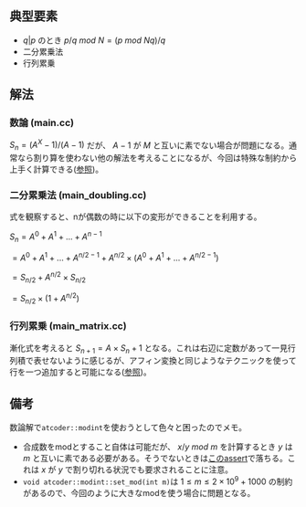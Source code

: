 ## 典型要素

* $q|p$ のとき $p/q\ mod\ N = (p\ mod\ Nq)/q$
* 二分累乗法
* 行列累乗

## 解法

### 数論 (main.cc)

$S_n = (A^X-1)/(A-1)$ だが、 $A-1$ が $M$ と互いに素でない場合が問題になる。通常なら割り算を使わない他の解法を考えることになるが、今回は特殊な制約から上手く計算できる([参照](http://techtipshoge.blogspot.com/2015/02/mod-n.html))。

### 二分累乗法 (main_doubling.cc)

式を観察すると、nが偶数の時に以下の変形ができることを利用する。

$S_n = A^0 + A^1 + ... + A^{n-1}$

$= A^0 + A^1 + ... + A^{n/2-1} + A^{n/2} \times (A^0 + A^1 + ... + A^{n/2-1})$

$= S_{n/2} + A^{n/2} \times S_{n/2}$

$= S_{n/2} \times (1 + A^{n/2})$

### 行列累乗 (main_matrix.cc)

漸化式を考えると $S_{n+1} = A \times S_n + 1$ となる。これは右辺に定数があって一見行列積で表せないように感じるが、アフィン変換と同じようなテクニックを使って行を一つ追加すると可能になる([参照](https://atcoder.jp/contests/abc293/editorial/5955))。

## 備考

数論解で`atcoder::modint`を使おうとして色々と困ったのでメモ。

* 合成数をmodとすること自体は可能だが、 $x / y\ mod\ m$ を計算するとき $y$ は $m$ と互いに素である必要がある。そうでないときは[このassert](https://github.com/atcoder/ac-library/blob/3c37e9147cd1a9038483125077ba57a8449c4c3a/atcoder/modint.hpp#L222)で落ちる。これは $x$ が $y$ で割り切れる状況でも要求されることに注意。
* `void atcoder::modint::set_mod(int m)`は $1 \leq m \leq 2 \times 10^9 + 1000$ の制約があるので、今回のように大きなmodを使う場合に問題となる。
